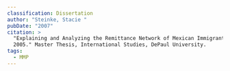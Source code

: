 ```yaml
---
classification: Dissertation
author: "Steinke, Stacie "
pubDate: "2007"
citation: >
  "Explaining and Analyzing the Remittance Network of Mexican Immigrants, 1995 -
  2005." Master Thesis, International Studies, DePaul University.
tags:
  - MMP
---
```


